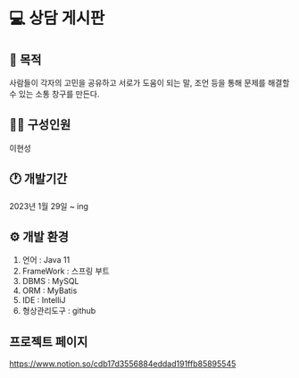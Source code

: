 # 💻 상담 게시판

## 🌷 목적 
사람들이 각자의 고민을 공유하고 서로가 도움이 되는 말, 조언 등을 통해 문제를 해결할 수 있는 소통 창구를 만든다.

## 👩‍💻 구성인원
이현성

## 🕐 개발기간
2023년 1월 29일 ~ ing

## ⚙ 개발 환경
1. 언어 : Java 11
2. FrameWork : 스프링 부트
3. DBMS : MySQL 
4. ORM : MyBatis
5. IDE : IntelliJ
6. 형상관리도구 : github


## 프로젝트 페이지
https://www.notion.so/cdb17d3556884eddad191ffb85895545

